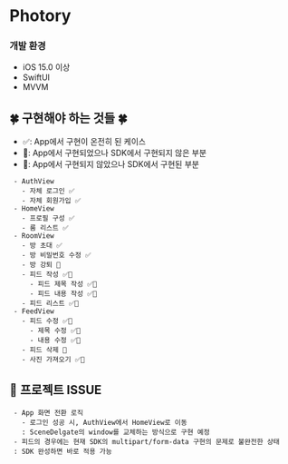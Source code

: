 # Photory

### 개발 환경
* iOS 15.0 이상
* SwiftUI
* MVVM 

## 🍀 구현해야 하는 것들 🍀
 - ✅: App에서 구현이 온전히 된 케이스 <br>
 - 🌙: App에서 구현되었으나 SDK에서 구현되지 않은 부분 <br>
 - 🍑: App에서 구현되지 않았으나 SDK에서 구현된 부분 <br>
 
```
 - AuthView
   - 자체 로그인 ✅
   - 자체 회원가입 ✅
 - HomeView
   - 프로필 구성 ✅
   - 룸 리스트 ✅
 - RoomView
   - 방 초대 ✅
   - 방 비밀번호 수정 ✅
   - 방 강퇴 🍑
   - 피드 작성 ✅🌙
     - 피드 제목 작성 ✅🌙
     - 피드 내용 작성 ✅🌙
   - 피드 리스트 ✅🌙
 - FeedView
   - 피드 수정 ✅🌙
     - 제목 수정 ✅🌙
     - 내용 수정 ✅🌙
   - 피드 삭제 🍑
   - 사진 가져오기 ✅🌙
```
 
 ## 🚨 프로젝트 ISSUE
 ```
  - App 화면 전환 로직
    - 로그인 성공 시, AuthView에서 HomeView로 이동
    : SceneDelgate의 window를 교체하는 방식으로 구현 예정
  - 피드의 경우에는 현재 SDK의 multipart/form-data 구현의 문제로 불완전한 상태
  : SDK 완성하면 바로 적용 가능
  
 ```
